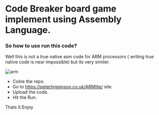 # Code Breaker board game implement using Assembly Language.

### So how to use run this code?

Well this is not a true native asm code for ARM processors ( writing true native code is near impossible) but its very similer.

![arm](https://github.com/malintha-induwara/code-breaker-game-assembly/assets/60071404/5c03b85b-53aa-406b-b836-b17e9143b819)


* Colne the repo.
* Go to https://peterhigginson.co.uk/ARMlite/ site.
* Upload the code.
* Hit the Run.

Thats it.Enjoy
